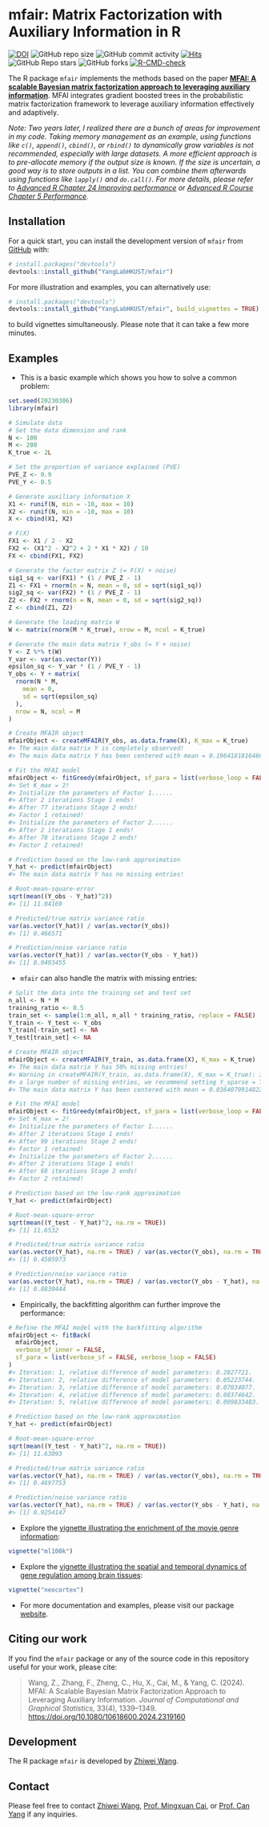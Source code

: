 
<!-- README.md is generated from README.Rmd. Please edit that file -->

# mfair: Matrix Factorization with Auxiliary Information in R

<!-- badges: start -->

[![DOI](https://zenodo.org/badge/609644044.svg)](https://zenodo.org/badge/latestdoi/609644044)
![GitHub repo
size](https://img.shields.io/github/repo-size/YangLabHKUST/mfair)
![GitHub commit
activity](https://img.shields.io/github/commit-activity/t/YangLabHKUST/mfair)
[![Hits](https://hits.seeyoufarm.com/api/count/incr/badge.svg?url=https%3A%2F%2Fgithub.com%2FYangLabHKUST%2Fmfair&count_bg=%2379C83D&title_bg=%23555555&icon=&icon_color=%23E7E7E7&title=hits&edge_flat=false)](https://hits.seeyoufarm.com)
![GitHub Repo
stars](https://img.shields.io/github/stars/YangLabHKUST/mfair) ![GitHub
forks](https://img.shields.io/github/forks/YangLabHKUST/mfair)
[![R-CMD-check](https://github.com/YangLabHKUST/mfair/actions/workflows/R-CMD-check.yaml/badge.svg)](https://github.com/YangLabHKUST/mfair/actions/workflows/R-CMD-check.yaml)
<!-- [![Codecov test coverage](https://codecov.io/gh/YangLabHKUST/mfair/branch/main/graph/badge.svg)](https://app.codecov.io/gh/YangLabHKUST/mfair?branch=main) -->

<!-- badges: end -->

The R package `mfair` implements the methods based on the paper [**MFAI:
A scalable Bayesian matrix factorization approach to leveraging
auxiliary information**](https://doi.org/10.48550/arXiv.2303.02566).
MFAI integrates gradient boosted trees in the probabilistic matrix
factorization framework to leverage auxiliary information effectively
and adaptively.

*Note: Two years later, I realized there are a bunch of areas for
improvement in my code. Taking memory management as an example, using
functions like `c()`, `append()`, `cbind()`, or `rbind()` to dynamically
grow variables is not recommended, especially with large datasets. A
more efficient approach is to pre-allocate memory if the output size is
known. If the size is uncertain, a good way is to store outputs in a
list. You can combine them afterwards using functions like `lapply()`
and `do.call()`. For more details, please refer to [Advanced R Chapter
24 Improving performance](https://adv-r.hadley.nz/perf-improve.html) or
[Advanced R Course Chapter 5
Performance](https://privefl.github.io/advr38book/performance.html).*

## Installation

For a quick start, you can install the development version of `mfair`
from [GitHub](https://github.com/) with:

``` r
# install.packages("devtools")
devtools::install_github("YangLabHKUST/mfair")
```

For more illustration and examples, you can alternatively use:

``` r
# install.packages("devtools")
devtools::install_github("YangLabHKUST/mfair", build_vignettes = TRUE)
```

to build vignettes simultaneously. Please note that it can take a few
more minutes.

## Examples

- This is a basic example which shows you how to solve a common problem:

``` r
set.seed(20230306)
library(mfair)

# Simulate data
# Set the data dimension and rank
N <- 100
M <- 200
K_true <- 2L

# Set the proportion of variance explained (PVE)
PVE_Z <- 0.9
PVE_Y <- 0.5

# Generate auxiliary information X
X1 <- runif(N, min = -10, max = 10)
X2 <- runif(N, min = -10, max = 10)
X <- cbind(X1, X2)

# F(X)
FX1 <- X1 / 2 - X2
FX2 <- (X1^2 - X2^2 + 2 * X1 * X2) / 10
FX <- cbind(FX1, FX2)

# Generate the factor matrix Z (= F(X) + noise)
sig1_sq <- var(FX1) * (1 / PVE_Z - 1)
Z1 <- FX1 + rnorm(n = N, mean = 0, sd = sqrt(sig1_sq))
sig2_sq <- var(FX2) * (1 / PVE_Z - 1)
Z2 <- FX2 + rnorm(n = N, mean = 0, sd = sqrt(sig2_sq))
Z <- cbind(Z1, Z2)

# Generate the loading matrix W
W <- matrix(rnorm(M * K_true), nrow = M, ncol = K_true)

# Generate the main data matrix Y_obs (= Y + noise)
Y <- Z %*% t(W)
Y_var <- var(as.vector(Y))
epsilon_sq <- Y_var * (1 / PVE_Y - 1)
Y_obs <- Y + matrix(
  rnorm(N * M,
    mean = 0,
    sd = sqrt(epsilon_sq)
  ),
  nrow = N, ncol = M
)

# Create MFAIR object
mfairObject <- createMFAIR(Y_obs, as.data.frame(X), K_max = K_true)
#> The main data matrix Y is completely observed!
#> The main data matrix Y has been centered with mean = 0.196418181646673!

# Fit the MFAI model
mfairObject <- fitGreedy(mfairObject, sf_para = list(verbose_loop = FALSE))
#> Set K_max = 2!
#> Initialize the parameters of Factor 1......
#> After 2 iterations Stage 1 ends!
#> After 77 iterations Stage 2 ends!
#> Factor 1 retained!
#> Initialize the parameters of Factor 2......
#> After 2 iterations Stage 1 ends!
#> After 78 iterations Stage 2 ends!
#> Factor 2 retained!

# Prediction based on the low-rank approximation
Y_hat <- predict(mfairObject)
#> The main data matrix Y has no missing entries!

# Root-mean-square-error
sqrt(mean((Y_obs - Y_hat)^2))
#> [1] 11.04169

# Predicted/true matrix variance ratio
var(as.vector(Y_hat)) / var(as.vector(Y_obs))
#> [1] 0.466571

# Prediction/noise variance ratio
var(as.vector(Y_hat)) / var(as.vector(Y_obs - Y_hat))
#> [1] 0.9493455
```

- `mfair` can also handle the matrix with missing entries:

``` r
# Split the data into the training set and test set
n_all <- N * M
training_ratio <- 0.5
train_set <- sample(1:n_all, n_all * training_ratio, replace = FALSE)
Y_train <- Y_test <- Y_obs
Y_train[-train_set] <- NA
Y_test[train_set] <- NA

# Create MFAIR object
mfairObject <- createMFAIR(Y_train, as.data.frame(X), K_max = K_true)
#> The main data matrix Y has 50% missing entries!
#> Warning in createMFAIR(Y_train, as.data.frame(X), K_max = K_true): If there are
#> a large number of missing entries, we recommend setting Y_sparse = TRUE!
#> The main data matrix Y has been centered with mean = 0.0364079914822442!

# Fit the MFAI model
mfairObject <- fitGreedy(mfairObject, sf_para = list(verbose_loop = FALSE))
#> Set K_max = 2!
#> Initialize the parameters of Factor 1......
#> After 2 iterations Stage 1 ends!
#> After 99 iterations Stage 2 ends!
#> Factor 1 retained!
#> Initialize the parameters of Factor 2......
#> After 2 iterations Stage 1 ends!
#> After 68 iterations Stage 2 ends!
#> Factor 2 retained!

# Prediction based on the low-rank approximation
Y_hat <- predict(mfairObject)

# Root-mean-square-error
sqrt(mean((Y_test - Y_hat)^2, na.rm = TRUE))
#> [1] 11.6532

# Predicted/true matrix variance ratio
var(as.vector(Y_hat), na.rm = TRUE) / var(as.vector(Y_obs), na.rm = TRUE)
#> [1] 0.4505973

# Prediction/noise variance ratio
var(as.vector(Y_hat), na.rm = TRUE) / var(as.vector(Y_obs - Y_hat), na.rm = TRUE)
#> [1] 0.8830444
```

- Empirically, the backfitting algorithm can further improve the
  performance:

``` r
# Refine the MFAI model with the backfitting algorithm
mfairObject <- fitBack(
  mfairObject,
  verbose_bf_inner = FALSE,
  sf_para = list(verbose_sf = FALSE, verbose_loop = FALSE)
)
#> Iteration: 1, relative difference of model parameters: 0.2827721.
#> Iteration: 2, relative difference of model parameters: 0.05223744.
#> Iteration: 3, relative difference of model parameters: 0.07034077.
#> Iteration: 4, relative difference of model parameters: 0.08374642.
#> Iteration: 5, relative difference of model parameters: 0.009833483.

# Prediction based on the low-rank approximation
Y_hat <- predict(mfairObject)

# Root-mean-square-error
sqrt(mean((Y_test - Y_hat)^2, na.rm = TRUE))
#> [1] 11.63093

# Predicted/true matrix variance ratio
var(as.vector(Y_hat), na.rm = TRUE) / var(as.vector(Y_obs), na.rm = TRUE)
#> [1] 0.4697753

# Prediction/noise variance ratio
var(as.vector(Y_hat), na.rm = TRUE) / var(as.vector(Y_obs - Y_hat), na.rm = TRUE)
#> [1] 0.9254147
```

- Explore the [vignette illustrating the enrichment of the movie genre
  information](https://yanglabhkust.github.io/mfair/articles/ml100k.html):

``` r
vignette("ml100k")
```

- Explore the [vignette illustrating the spatial and temporal dynamics
  of gene regulation among brain
  tissues](https://yanglabhkust.github.io/mfair/articles/neocortex.html):

``` r
vignette("neocortex")
```

- For more documentation and examples, please visit our package
  [website](https://yanglabhkust.github.io/mfair/).

## Citing our work

If you find the `mfair` package or any of the source code in this
repository useful for your work, please cite:

> Wang, Z., Zhang, F., Zheng, C., Hu, X., Cai, M., & Yang, C. (2024).
> MFAI: A Scalable Bayesian Matrix Factorization Approach to Leveraging
> Auxiliary Information. *Journal of Computational and Graphical
> Statistics*, 33(4), 1339–1349.
> <https://doi.org/10.1080/10618600.2024.2319160>

## Development

The R package `mfair` is developed by [Zhiwei
Wang](https://sites.google.com/view/statwangz).

## Contact

Please feel free to contact [Zhiwei
Wang](mailto:zhiwei.wang@connect.ust.hk), [Prof. Mingxuan
Cai](mailto:mingxcai@cityu.edu.hk), or [Prof. Can
Yang](mailto:macyang@ust.hk) if any inquiries.
